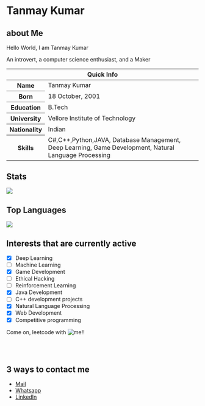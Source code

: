 # Tanmay Kumar

## about Me

Hello World, I am Tanmay Kumar

An introvert, a computer science enthusiast, and a Maker
<table>
<thead>
<tr>
<th colspan="2">Quick Info</th>
</tr>
</thead>
<tbody>
<tr><th scope='row'>Name</th><td>Tanmay Kumar</td></tr>
<tr><th scope='row'>Born</th><td><time datetime="2001-10-18 08:00">18 October, 2001</time></td></tr>
<tr><th scope='row'>Education</th><td>B.Tech</td></tr>
<tr><th scope='row'>University</th><td>Vellore Institute of Technology</td></tr>
<tr><th scope='row'>Nationality</th><td>Indian</td></tr>
<tr><th scope='row'>Skills</th><td>C#,C++,Python,JAVA, Database Management, Deep Learning, Game Development, Natural Language Processing</td></tr>
</tbody>
</table>

## Stats
![](https://github-readme-stats.vercel.app/api?username=TanmayKumar-EngStud&hide=stars,issues)

## Top Languages
![](https://github-readme-stats.vercel.app/api/top-langs/?username=TanmayKumar-EngStud)
## Interests that are currently active
- [X] Deep Learning
- [ ] Machine Learning 
- [X] Game Development
- [ ] Ethical Hacking
- [ ] Reinforcement Learning
- [X] Java Development
- [ ] C++ development projects
- [X] Natural Language Processing
- [X] Web Development
- [X] Competitive programming

Come on, leetcode with ![me!!](https://leetcode.com/TanmayKumar/)

<br><br>
## 3 ways to contact me

<ul>
<li><a href="mailto:tanmay44a@gmail.com" rel="me">Mail</a></li>
<li><a href="https://wa.me/7296876969?text=Hi" rel="me">Whatsapp</a>
</li>
<li><a href="https://www.linkedin.com/in/tanmay-kumar-55a8a81a5" rel="me">LinkedIn</a> </li>
</ul>
